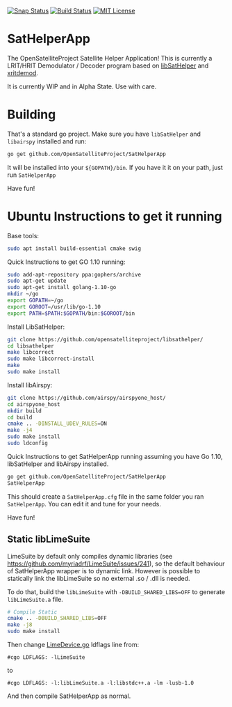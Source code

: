 [![Snap Status](https://build.snapcraft.io/badge/opensatelliteproject/SatHelperApp.svg)](https://build.snapcraft.io/user/opensatelliteproject/SatHelperApp) [![Build Status](https://api.travis-ci.org/opensatelliteproject/libsathelper.svg?branch=master)](https://travis-ci.org/opensatelliteproject/libsathelper) [![MIT License](https://img.shields.io/badge/license-MIT-blue.svg)](https://tldrlegal.com/license/mit-license)


SatHelperApp
============

The OpenSatelliteProject Satellite Helper Application! This is currently a LRIT/HRIT Demodulator / Decoder program based on [libSatHelper](https://github.com/opensatelliteproject/libsathelper/) and [xritdemod](https://github.com/opensatelliteproject/xritdemod).

It is currently WIP and in Alpha State. Use with care.


Building
========

That's a standard go project. Make sure you have `libSatHelper` and `libairspy` installed and run:

```bash
go get github.com/OpenSatelliteProject/SatHelperApp
```

It will be installed into your `${GOPATH}/bin`. If you have it it on your path, just run `SatHelperApp` 

Have fun!


Ubuntu Instructions to get it running
=====================================

Base tools:
```bash
sudo apt install build-essential cmake swig
```

Quick Instructions to get GO 1.10 running:

```bash
sudo add-apt-repository ppa:gophers/archive
sudo apt-get update
sudo apt-get install golang-1.10-go
mkdir ~/go
export GOPATH=~/go
export GOROOT=/usr/lib/go-1.10
export PATH=$PATH:$GOPATH/bin:$GOROOT/bin
```

Install LibSatHelper:
```bash
git clone https://github.com/opensatelliteproject/libsathelper/
cd libsathelper
make libcorrect
sudo make libcorrect-install
make
sudo make install
```

Install libAirspy:
```bash
git clone https://github.com/airspy/airspyone_host/
cd airspyone_host
mkdir build
cd build
cmake .. -DINSTALL_UDEV_RULES=ON
make -j4
sudo make install
sudo ldconfig
```

Quick Instructions to get SatHelperApp running assuming you have Go 1.10, libSatHelper and libAirspy installed.
```bash
go get github.com/OpenSatelliteProject/SatHelperApp
SatHelperApp
```

This should create a `SatHelperApp.cfg` file in the same folder you ran `SatHelperApp`. You can edit it and tune for your needs.

Have fun!


## Static libLimeSuite

LimeSuite by default only compiles dynamic libraries (see https://github.com/myriadrf/LimeSuite/issues/241), so the default behaviour of SatHelperApp wrapper is to dynamic link. However is possible to statically link the libLimeSuite so no external .so / .dll is needed.

To do that, build the `libLimeSuite` with `-DBUILD_SHARED_LIBS=OFF` to generate `libLimeSuite.a` file.

```bash
# Compile Static
cmake .. -DBUILD_SHARED_LIBS=OFF
make -j8
sudo make install
```

Then change [LimeDevice.go](Frontend/LimeDevice/LimeDevice.go) ldflags line from:

```
#cgo LDFLAGS: -lLimeSuite
```

to

```
#cgo LDFLAGS: -l:libLimeSuite.a -l:libstdc++.a -lm -lusb-1.0
```

And then compile SatHelperApp as normal.
